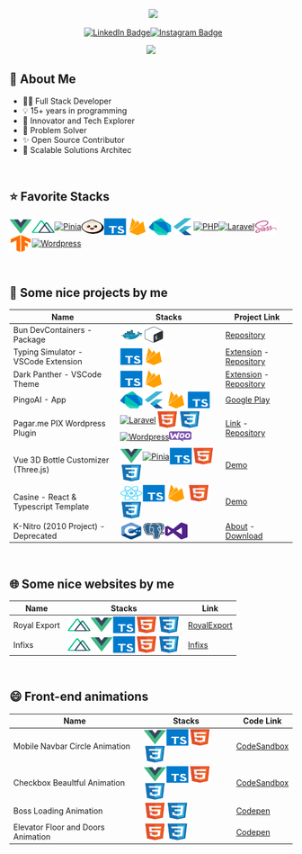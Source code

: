 <p id="header" align="center">
  <img src="https://media.giphy.com/media/M9gbBd9nbDrOTu1Mqx/giphy.gif" width="100"/>
</p>

<p id="buttons" align="center">
  <a href="https://www.linkedin.com/in/marcos-gomes-neto/"><img src="https://img.shields.io/badge/LinkedIn-blue?style=for-the-badge&logo=linkedin&logoColor=white" alt="LinkedIn Badge"/></a><a href="https://www.instagram.com/mgn.stack/"><img src="https://img.shields.io/badge/Instagram-E4405F?style=for-the-badge&logo=instagram&logoColor=white" alt="Instagram Badge"/></a>
</p>

<p align="center">
<img height="180em" src="http://github-profile-summary-cards.vercel.app/api/cards/profile-details?username=marcosgomesneto&theme=github_dark"/>
</p>

## 📖 About Me

- 👨‍💻 Full Stack Developer
- 💡 15+ years in programming
- 🚀 Innovator and Tech Explorer
- 🔧 Problem Solver
- ✨ Open Source Contributor
- 📐 Scalable Solutions Architec

<br>

## ⭐ Favorite Stacks

<a href="https://vuejs.org/" rel="nofollow" ><img align="center" alt="VueJS" height="30" width="40" src="https://raw.githubusercontent.com/devicons/devicon/master/icons/vuejs/vuejs-original.svg" style="max-width: 100%;"></a><a href="https://nuxt.com/" rel="nofollow" ><img align="center" alt="NuxtJS" height="30" width="40" src="https://raw.githubusercontent.com/devicons/devicon/master/icons/nuxtjs/nuxtjs-original.svg" style="max-width: 100%;"></a><a href="https://pinia.vuejs.org/" rel="nofollow" ><img align="center" alt="Pinia" height="30" width="40" src="https://pinia.vuejs.org/logo.svg" style="max-width: 100%;"></a><a href="https://bun.sh/" rel="nofollow" ><img align="center" alt="Bun Runtime" height="30" width="40" src="https://raw.githubusercontent.com/devicons/devicon/master/icons/bun/bun-original.svg" style="max-width: 100%;"></a><a href="https://www.typescriptlang.org/" rel="nofollow" ><img align="center" alt="TypeScript" height="30" width="40" src="https://raw.githubusercontent.com/devicons/devicon/master/icons/typescript/typescript-original.svg" style="max-width: 100%;"></a><a href="https://firebase.google.com/" rel="nofollow"><img align="center" alt="Firebase" height="30" width="40" src="https://raw.githubusercontent.com/devicons/devicon/master/icons/firebase/firebase-plain.svg"></a><a href="https://dart.dev/" rel="nofollow"><img align="center" alt="Dart" height="30" width="40" src="https://raw.githubusercontent.com/devicons/devicon/master/icons/dart/dart-original.svg" style="max-width: 100%;"></a><a href="https://flutter.dev/" rel="nofollow"><img align="center" alt="Flutter" height="30" width="40" src="https://raw.githubusercontent.com/devicons/devicon/master/icons/flutter/flutter-original.svg" style="max-width: 100%;"></a><a href="https://www.php.net/" rel="nofollow"><img align="center" alt="PHP" height="30" width="40" src="https://www.php.net/images/logos/new-php-logo.svg" style="max-width: 100%;"></a><a href="https://laravel.com/" rel="nofollow"><img align="center" alt="Laravel" height="30" width="40" src="https://laravel.com/img/logomark.min.svg" style="max-width: 100%;"></a><a href="https://sass-lang.com/" rel="nofollow"><img align="center" alt="SASS" height="30" width="40" src="https://raw.githubusercontent.com/devicons/devicon/master/icons/sass/sass-original.svg" style="max-width: 100%;"></a><a href="https://www.tensorflow.org/" rel="nofollow"><img align="center" alt="TensorFlow" height="30" width="40" src="https://raw.githubusercontent.com/devicons/devicon/master/icons/tensorflow/tensorflow-original.svg" style="max-width: 100%;"></a><a href="https://wordpress.org/" rel="nofollow"><img align="center" alt="Wordpress" height="30" width="40" src="https://upload.wikimedia.org/wikipedia/commons/0/09/Wordpress-Logo.svg" style="max-width: 100%;"></a>

<br>

## 🙌 Some nice projects by me

|Name|Stacks|Project Link|
|---|---|---|
|Bun DevContainers - Package|<a href="https://www.docker.com/" rel="nofollow" ><img align="center" alt="Docker" height="30" width="40" src="https://raw.githubusercontent.com/devicons/devicon/master/icons/docker/docker-original.svg" style="max-width: 100%;"></a><a href="https://www.linux.org/" rel="nofollow"><img align="center" alt="Bash" height="30" width="40" src="https://raw.githubusercontent.com/devicons/devicon/master/icons/bash/bash-original.svg"></a>|[Repository](https://github.com/marcosgomesneto/bun-devcontainers)|
|Typing Simulator - VSCode Extension|<a href="https://www.typescriptlang.org/" rel="nofollow" ><img align="center" alt="TypeScript" height="30" width="40" src="https://raw.githubusercontent.com/devicons/devicon/master/icons/typescript/typescript-original.svg" style="max-width: 100%;"></a><a href="https://firebase.google.com/" rel="nofollow"><img align="center" alt="Firebase" height="30" width="40" src="https://raw.githubusercontent.com/devicons/devicon/master/icons/firebase/firebase-plain.svg"></a>|[Extension](https://marketplace.visualstudio.com/items?itemName=marcos-gomes-neto.typing-simulator) - [Repository](https://github.com/marcosgomesneto/typing-simulator)|
|Dark Panther - VSCode Theme|<a href="https://www.typescriptlang.org/" rel="nofollow" ><img align="center" alt="TypeScript" height="30" width="40" src="https://raw.githubusercontent.com/devicons/devicon/master/icons/typescript/typescript-original.svg" style="max-width: 100%;"></a><a href="https://firebase.google.com/" rel="nofollow"><img align="center" alt="Firebase" height="30" width="40" src="https://raw.githubusercontent.com/devicons/devicon/master/icons/firebase/firebase-plain.svg"></a>|[Extension](https://marketplace.visualstudio.com/items?itemName=marcos-gomes-neto.dark-panther) - [Repository](https://github.com/marcosgomesneto/dark-panther)|
|PingoAI - App|<a href="https://dart.dev/" rel="nofollow"><img align="center" alt="Dart" height="30" width="40" src="https://raw.githubusercontent.com/devicons/devicon/master/icons/dart/dart-original.svg" style="max-width: 100%;"></a><a href="https://flutter.dev/" rel="nofollow"><img align="center" alt="Flutter" height="30" width="40" src="https://raw.githubusercontent.com/devicons/devicon/master/icons/flutter/flutter-original.svg" style="max-width: 100%;"></a><a href="https://firebase.google.com/" rel="nofollow"><img align="center" alt="Firebase" height="30" width="40" src="https://raw.githubusercontent.com/devicons/devicon/master/icons/firebase/firebase-plain.svg"></a><a href="https://www.typescriptlang.org/" rel="nofollow" ><img align="center" alt="TypeScript" height="30" width="40" src="https://raw.githubusercontent.com/devicons/devicon/master/icons/typescript/typescript-original.svg" style="max-width: 100%;"></a>|[Google Play](https://play.google.com/store/apps/details?id=io.infixs.pingoai)|
|Pagar.me PIX Wordpress Plugin|<a href="https://www.php.net/" rel="nofollow"><img align="center" alt="Laravel" height="30" width="40" src="https://www.php.net/images/logos/new-php-logo.svg" style="max-width: 100%;"></a><a href="https://pt.wikipedia.org/wiki/HTML5" rel="nofollow"><img align="center" alt="HTML5" height="30" width="40" src="https://raw.githubusercontent.com/devicons/devicon/master/icons/html5/html5-original.svg"></a><a href="https://pt.wikipedia.org/wiki/CSS3" rel="nofollow"><img align="center" alt="CSS3" height="30" width="40" src="https://raw.githubusercontent.com/devicons/devicon/master/icons/css3/css3-original.svg"></a><a href="https://wordpress.org/" rel="nofollow"><img align="center" alt="Wordpress" height="30" width="40" src="https://upload.wikimedia.org/wikipedia/commons/0/09/Wordpress-Logo.svg" style="max-width: 100%;"></a><a href="https://woocommerce.com/" rel="nofollow"><img align="center" alt="Woocommerce" height="30" width="40" src="https://raw.githubusercontent.com/devicons/devicon/master/icons/woocommerce/woocommerce-original.svg" style="max-width: 100%;"></a>|[Link](https://wordpress.org/plugins/wc-pagarme-pix-payment/) - [Repository](https://github.com/marcosgomesneto/woocommerce-pagarme-pix-payment)|
|Vue 3D Bottle Customizer (Three.js)|<a href="https://vuejs.org/" rel="nofollow" ><img align="center" alt="VueJS" height="30" width="40" src="https://raw.githubusercontent.com/devicons/devicon/master/icons/vuejs/vuejs-original.svg" style="max-width: 100%;"></a><a href="https://pinia.vuejs.org/" rel="nofollow" ><img align="center" alt="Pinia" height="30" width="40" src="https://pinia.vuejs.org/logo.svg" style="max-width: 100%;"></a><a href="https://www.typescriptlang.org/" rel="nofollow" ><img align="center" alt="TypeScript" height="30" width="40" src="https://raw.githubusercontent.com/devicons/devicon/master/icons/typescript/typescript-original.svg" style="max-width: 100%;"></a><a href="https://pt.wikipedia.org/wiki/HTML5" rel="nofollow"><img align="center" alt="HTML5" height="30" width="40" src="https://raw.githubusercontent.com/devicons/devicon/master/icons/html5/html5-original.svg"></a><a href="https://pt.wikipedia.org/wiki/CSS3" rel="nofollow"><img align="center" alt="CSS3" height="30" width="40" src="https://raw.githubusercontent.com/devicons/devicon/master/icons/css3/css3-original.svg"></a>|[Demo](https://bottle.marcosgomesneto.dev/)|
|Casine - React & Typescript Template|<a href="https://react.dev/" rel="nofollow" ><img align="center" alt="ReactJS" height="30" width="40" src="https://raw.githubusercontent.com/devicons/devicon/master/icons/react/react-original.svg" style="max-width: 100%;"></a><a href="https://www.typescriptlang.org/" rel="nofollow" ><img align="center" alt="TypeScript" height="30" width="40" src="https://raw.githubusercontent.com/devicons/devicon/master/icons/typescript/typescript-original.svg" style="max-width: 100%;"></a><a href="https://firebase.google.com/" rel="nofollow"><img align="center" alt="Firebase" height="30" width="40" src="https://raw.githubusercontent.com/devicons/devicon/master/icons/firebase/firebase-plain.svg"></a><a href="https://pt.wikipedia.org/wiki/HTML5" rel="nofollow"><img align="center" alt="HTML5" height="30" width="40" src="https://raw.githubusercontent.com/devicons/devicon/master/icons/html5/html5-original.svg"></a><a href="https://pt.wikipedia.org/wiki/CSS3" rel="nofollow"><img align="center" alt="CSS3" height="30" width="40" src="https://raw.githubusercontent.com/devicons/devicon/master/icons/css3/css3-original.svg"></a>|[Demo](https://demos.infixs.io/casine-analytics-casino-admin-dashboard/landing)|
|K-Nitro (2010 Project) - Deprecated|<a href="https://cplusplus.com/" rel="nofollow"><img align="center" alt="C++" height="30" width="40" src="https://raw.githubusercontent.com/devicons/devicon/master/icons/cplusplus/cplusplus-original.svg" style="max-width: 100%;"></a><a href="https://www.postgresql.org/" rel="nofollow"><img align="center" alt="PostgreSQL" height="30" width="40" src="https://raw.githubusercontent.com/devicons/devicon/master/icons/postgresql/postgresql-original.svg" style="max-width: 100%;"></a><a href="https://visualstudio.microsoft.com/" rel="nofollow"><img align="center" alt="Visual Studio" height="30" width="40" src="https://raw.githubusercontent.com/devicons/devicon/master/icons/visualstudio/visualstudio-plain.svg" style="max-width: 100%;"></a>|[About](https://www.techtudo.com.br/tudo-sobre/k-nitro-net-5-1/) - [Download](https://k-lite-nitro.softonic.com.br/)|

<br>

## 🌐 Some nice websites by me

|Name|Stacks|Link|
|---|---|---|
|Royal Export|<a href="https://nuxt.com/" rel="nofollow" ><img align="center" alt="NuxtJS" height="30" width="40" src="https://raw.githubusercontent.com/devicons/devicon/master/icons/nuxtjs/nuxtjs-original.svg" style="max-width: 100%;"></a><a href="https://vuejs.org/" rel="nofollow" ><img align="center" alt="VueJS" height="30" width="40" src="https://raw.githubusercontent.com/devicons/devicon/master/icons/vuejs/vuejs-original.svg" style="max-width: 100%;"></a><a href="https://www.typescriptlang.org/" rel="nofollow" ><img align="center" alt="TypeScript" height="30" width="40" src="https://raw.githubusercontent.com/devicons/devicon/master/icons/typescript/typescript-original.svg" style="max-width: 100%;"></a><a href="https://pt.wikipedia.org/wiki/HTML5" rel="nofollow"><img align="center" alt="HTML5" height="30" width="40" src="https://raw.githubusercontent.com/devicons/devicon/master/icons/html5/html5-original.svg"></a><a href="https://pt.wikipedia.org/wiki/CSS3" rel="nofollow"><img align="center" alt="CSS3" height="30" width="40" src="https://raw.githubusercontent.com/devicons/devicon/master/icons/css3/css3-original.svg"></a>|[RoyalExport](https://royalexport.com.br/)|
|Infixs|<a href="https://nuxt.com/" rel="nofollow" ><img align="center" alt="NuxtJS" height="30" width="40" src="https://raw.githubusercontent.com/devicons/devicon/master/icons/nuxtjs/nuxtjs-original.svg" style="max-width: 100%;"></a><a href="https://vuejs.org/" rel="nofollow" ><img align="center" alt="VueJS" height="30" width="40" src="https://raw.githubusercontent.com/devicons/devicon/master/icons/vuejs/vuejs-original.svg" style="max-width: 100%;"></a><a href="https://www.typescriptlang.org/" rel="nofollow" ><img align="center" alt="TypeScript" height="30" width="40" src="https://raw.githubusercontent.com/devicons/devicon/master/icons/typescript/typescript-original.svg" style="max-width: 100%;"></a><a href="https://pt.wikipedia.org/wiki/HTML5" rel="nofollow"><img align="center" alt="HTML5" height="30" width="40" src="https://raw.githubusercontent.com/devicons/devicon/master/icons/html5/html5-original.svg"></a><a href="https://pt.wikipedia.org/wiki/CSS3" rel="nofollow"><img align="center" alt="CSS3" height="30" width="40" src="https://raw.githubusercontent.com/devicons/devicon/master/icons/css3/css3-original.svg"></a>|[Infixs](https://infixs.io/)|

<br>

## 😄 Front-end animations

|Name|Stacks|Code Link|
|---|---|---|
|Mobile Navbar Circle Animation|<a href="https://vuejs.org/" rel="nofollow" ><img align="center" alt="VueJS" height="30" width="40" src="https://raw.githubusercontent.com/devicons/devicon/master/icons/vuejs/vuejs-original.svg" style="max-width: 100%;"></a><a href="https://www.typescriptlang.org/" rel="nofollow" ><img align="center" alt="TypeScript" height="30" width="40" src="https://raw.githubusercontent.com/devicons/devicon/master/icons/typescript/typescript-original.svg" style="max-width: 100%;"></a><a href="https://pt.wikipedia.org/wiki/HTML5" rel="nofollow"><img align="center" alt="HTML5" height="30" width="40" src="https://raw.githubusercontent.com/devicons/devicon/master/icons/html5/html5-original.svg"></a><a href="https://pt.wikipedia.org/wiki/CSS3" rel="nofollow"><img align="center" alt="CSS3" height="30" width="40" src="https://raw.githubusercontent.com/devicons/devicon/master/icons/css3/css3-original.svg"></a>|[CodeSandbox](https://codesandbox.io/p/sandbox/mobile-navbar-animation-with-vue-router-rnrl7g)|
|Checkbox Beaultful Animation|<a href="https://vuejs.org/" rel="nofollow" ><img align="center" alt="VueJS" height="30" width="40" src="https://raw.githubusercontent.com/devicons/devicon/master/icons/vuejs/vuejs-original.svg" style="max-width: 100%;"></a><a href="https://www.typescriptlang.org/" rel="nofollow" ><img align="center" alt="TypeScript" height="30" width="40" src="https://raw.githubusercontent.com/devicons/devicon/master/icons/typescript/typescript-original.svg" style="max-width: 100%;"></a><a href="https://pt.wikipedia.org/wiki/HTML5" rel="nofollow"><img align="center" alt="HTML5" height="30" width="40" src="https://raw.githubusercontent.com/devicons/devicon/master/icons/html5/html5-original.svg"></a><a href="https://pt.wikipedia.org/wiki/CSS3" rel="nofollow"><img align="center" alt="CSS3" height="30" width="40" src="https://raw.githubusercontent.com/devicons/devicon/master/icons/css3/css3-original.svg"></a>|[CodeSandbox](https://codesandbox.io/p/sandbox/vue-checkbox-animation-by-marcos-g-xgr8hr)|
|Boss Loading Animation|<a href="https://pt.wikipedia.org/wiki/HTML5" rel="nofollow"><img align="center" alt="HTML5" height="30" width="40" src="https://raw.githubusercontent.com/devicons/devicon/master/icons/html5/html5-original.svg"></a><a href="https://pt.wikipedia.org/wiki/CSS3" rel="nofollow"><img align="center" alt="CSS3" height="30" width="40" src="https://raw.githubusercontent.com/devicons/devicon/master/icons/css3/css3-original.svg"></a>|[Codepen](https://codepen.io/marcosgn/pen/vYGKeNN)|
|Elevator Floor and Doors Animation|<a href="https://pt.wikipedia.org/wiki/HTML5" rel="nofollow"><img align="center" alt="HTML5" height="30" width="40" src="https://raw.githubusercontent.com/devicons/devicon/master/icons/html5/html5-original.svg"></a><a href="https://pt.wikipedia.org/wiki/CSS3" rel="nofollow"><img align="center" alt="CSS3" height="30" width="40" src="https://raw.githubusercontent.com/devicons/devicon/master/icons/css3/css3-original.svg"></a>|[Codepen](https://codepen.io/marcosgn/pen/eYQorvY)|
